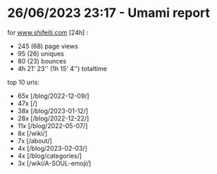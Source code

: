 # 26/06/2023 23:17 - Umami report
for www.shifeiti.com [24h] :

 - 245 (68) page views
 - 95 (26) uniques
 - 80 (23) bounces
 - 4h 21' 23'' (1h 15' 4'') totaltime


top 10 urls:
 - 65x [/blog/2022-12-09/]
 - 47x [/]
 - 38x [/blog/2023-01-12/]
 - 28x [/blog/2022-12-22/]
 - 11x [/blog/2022-05-07/]
 - 8x [/wiki/]
 - 7x [/about/]
 - 4x [/blog/2023-02-03/]
 - 4x [/blog/categories/]
 - 3x [/wiki/A-SOUL-emoji/]


